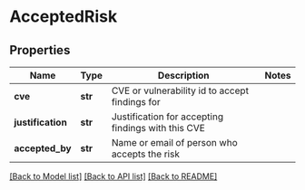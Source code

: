 # AcceptedRisk

## Properties
Name | Type | Description | Notes
------------ | ------------- | ------------- | -------------
**cve** | **str** | CVE or vulnerability id to accept findings for | 
**justification** | **str** | Justification for accepting findings with this CVE | 
**accepted_by** | **str** | Name or email of person who accepts the risk | 

[[Back to Model list]](../README.md#documentation-for-models) [[Back to API list]](../README.md#documentation-for-api-endpoints) [[Back to README]](../README.md)


